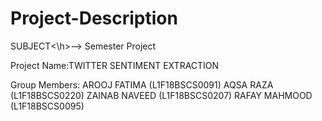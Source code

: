 # Project-Description

<h>SUBJECT<\h>--> Semester Project

Project Name:TWITTER SENTIMENT EXTRACTION 


Group Members:
AROOJ FATIMA (L1F18BSCS0091)
AQSA RAZA (L1F18BSCS0220)
ZAINAB NAVEED (L1F18BSCS0207)
RAFAY MAHMOOD (L1F18BSCS0095)

